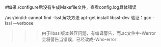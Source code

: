 #如果./configure后没有生成Makefile文件，查看config.log具体错误

/usr/bin/ld: cannot find -lssl   解决方法
apt-get install libssl-dev
验证：gcc -lssl --verbose


>>> 由于libssl版本兼容问题，有编译警告，而.ac文件中-Werror会将警告当错误，已经改成-Wno-error
